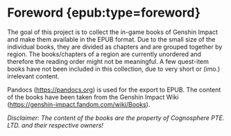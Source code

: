 # Foreword {epub:type=foreword}

The goal of this project is to collect the in-game books of Genshin Impact and make them available
in the EPUB format. Due to the small size of the individual books, they are divided as chapters
and are grouped together by region. The books/chapters of a region are currently unordered and therefore
the reading order might not be meaningful. A few quest-item books have not been included in this
collection, due to very short or (imo.) irrelevant content.

Pandocs (<https://pandocs.org>) is used for the export to EPUB. The content of the books
have been taken from the Genshin Impact Wiki (<https://genshin-impact.fandom.com/wiki/Books>).

*Disclaimer: The content of the books are the property of Cognosphere PTE. LTD. and their
respective owners!*
